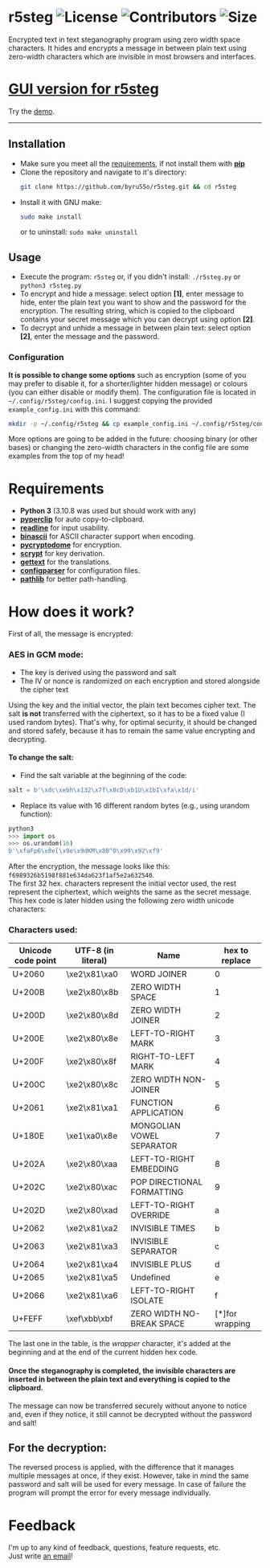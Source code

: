 # r5steg ![License](https://img.shields.io/github/license/byru55o/r5steg "License") ![Contributors](https://img.shields.io/github/contributors/byru55o/r5steg "Contributors") ![Size](https://img.shields.io/github/repo-size/byru55o/r5steg "Size")
Encrypted text in text steganography program using zero width space characters.
It hides and encrypts a message in between plain text using zero-width characters which are invisible in most browsers and interfaces.
# [GUI version for r5steg](https://github.com/byru55o/r5steg/tree/GUI-web-app)
Try the [demo](https://r5steg.vspmail.net/page_layout).
___
## Installation
- Make sure you meet all the [requirements](https://github.com/byru55o/r5steg#requirements), if not install them with [**pip**](https://pypi.org/project/pip/)
- Clone the repository and navigate to it's directory:
  ```bash
  git clone https://github.com/byru55o/r5steg.git && cd r5steg
  ```
- Install it with GNU make:
  ```bash
  sudo make install
  ```
  or to uninstall:
```sudo make uninstall```
  
## Usage
- Execute the program: `r5steg` or, if you didn't install: `./r5steg.py` or `python3 r5steg.py`
- To encrypt and hide a message: select option **[1]**, enter message to hide,
  enter the plain text you want to show and the password for the encryption. The resulting string,
  which is copied to the clipboard contains your secret message which you can decrypt using option **[2]**.
- To decrypt and unhide a message in between plain text: select option **[2]**, enter the message and the password.

### Configuration
**It is possible to change some options** such as encryption (some of you may prefer to disable it, for a shorter/lighter hidden message) or colours (you can either disable or modify them).
The configuration file is located in `~/.config/r5steg/config.ini`. I suggest copying the provided `example_config.ini` with this command:
```bash
mkdir -p ~/.config/r5steg && cp example_config.ini ~/.config/r5steg/config.ini
```
More options are going to be added in the future: choosing binary (or other bases) or changing the zero-width characters in the config file are some examples from the top of my head!

# Requirements
- **Python 3** (3.10.8 was used but should work with any)
- [**pyperclip**](https://pyperclip.readthedocs.io/en/latest/) for auto copy-to-clipboard.
- [**readline**](https://docs.python.org/3/library/readline.html) for input usability.
- [**binascii**](https://docs.python.org/3/library/binascii.html) for ASCII character support when encoding.
- [**pycryptodome**](https://www.pycryptodome.org/) for encryption.
- [**scrypt**](https://pypi.org/project/scrypt/) for key derivation.
- [**gettext**](https://pypi.org/project/python-gettext/) for the translations.
- [**configparser**](https://docs.python.org/3/library/configparser.html) for configuration files.
- [**pathlib**](https://docs.python.org/3/library/pathlib.html) for better path-handling.

# How does it work?
First of all, the message is encrypted:

### AES in GCM mode:
- The key is derived using the password and salt
- The IV or nonce is randomized on each encryption and stored alongside the cipher text

Using the key and the initial vector, the plain text becomes cipher text.
The salt **is not** transferred with the ciphertext, so it has to be a fixed value (I used random bytes).
That's why, for optimal security, it should be changed and stored safely,
because it has to remain the same value encrypting and decrypting.

#### To change the salt:
- Find the salt variable at the beginning of the code:
```python
salt = b'\xdc\xebh\x132\x7f\x8cD\xb1U\x1bI\xfa\x1d/i'
```
- Replace its value with 16 different random bytes (e.g., using urandom function):
```python
python3
>>> import os
>>> os.urandom(16)
b'\xfaFp6\x0e[\x9e\x9dKM\x80^O\x99\x92\xf9'
```
After the encryption, the message looks like this: `f6989326b5198f881e634da623f1af5e2a632540`.  
The first 32 hex. characters represent the initial vector used, the rest represent the ciphertext,
which weights the same as the secret message.
This hex code is later hidden using the following zero width unicode characters:

### Characters used:
| Unicode code point | UTF-8 (in literal) | Name | hex to replace |
| --- | --- | --- | --- |
| U+2060 | \xe2\x81\xa0 | WORD JOINER | 0 |
| U+200B | \xe2\x80\x8b | ZERO WIDTH SPACE | 1 |
| U+200D | \xe2\x80\x8d | ZERO WIDTH JOINER | 2 |
| U+200E | \xe2\x80\x8e | LEFT-TO-RIGHT MARK | 3 |
| U+200F | \xe2\x80\x8f | RIGHT-TO-LEFT MARK | 4 |
| U+200C | \xe2\x80\x8c | ZERO WIDTH NON-JOINER | 5 |
| U+2061 | \xe2\x81\xa1 | FUNCTION APPLICATION | 6 |
| U+180E | \xe1\xa0\x8e | MONGOLIAN VOWEL SEPARATOR | 7 |
| U+202A | \xe2\x80\xaa | LEFT-TO-RIGHT EMBEDDING | 8 |
| U+202C | \xe2\x80\xac | POP DIRECTIONAL FORMATTING | 9 |
| U+202D | \xe2\x80\xad | LEFT-TO-RIGHT OVERRIDE | a |
| U+2062 | \xe2\x81\xa2 | INVISIBLE TIMES | b |
| U+2063 | \xe2\x81\xa3 | INVISIBLE SEPARATOR | c |
| U+2064 | \xe2\x81\xa4 | INVISIBLE PLUS | d |
| U+2065 | \xe2\x81\xa5 | Undefined | e |
| U+2066 | \xe2\x81\xa6 | LEFT-TO-RIGHT ISOLATE | f |
| U+FEFF | \xef\xbb\xbf | ZERO WIDTH NO-BREAK SPACE | [*]for wrapping

The last one in the table, is the *wrapper* character,
it's added at the beginning and at the end of the current hidden hex code.

#### Once the steganography is completed, the invisible characters are inserted in between the plain text and everything is copied to the clipboard.
The message can now be transferred securely without anyone to notice and, even if they notice,
it still cannot be decrypted without the password and salt!

## For the decryption:
The reversed process is applied, with the difference that it manages multiple messages at once, if they exist.
However, take in mind the same password and salt will be used for every message.
In case of failure the program will prompt the error for every message individually.

# Feedback
I'm up to any kind of feedback, questions, feature requests, etc.  
Just write [an email](mailto:r55@vspmail.net)!
